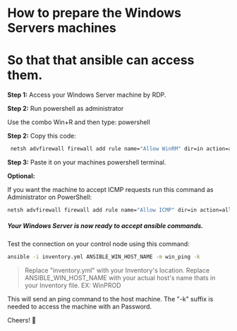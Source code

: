 # How to prepare the Windows Servers machines
# So that that ansible can access them.

</p>

**Step 1:** Access your Windows Server machine by RDP.
</p>
</p>

**Step 2:** Run powershell as administrator </p>
Use the combo Win+R and then type: powershell
</p>
</p>

**Step 2:** Copy this code: 

```bash
 netsh advfirewall firewall add rule name="Allow WinRM" dir=in action=allow protocol=TCP localport=5985
````

</p>

**Step 3:** Paste it on your machines powershell terminal.

</p>
</p>

**Optional:**  

If you want the machine to accept ICMP requests run this command as Administrator on PowerShell:

```Bash
netsh advfirewall firewall add rule name="Allow ICMP" dir=in action=allow protocol=ICMPv4
````


</p>
</p>
</p>
</p>


##### Your Windows Server is now ready to accept ansible commands.


Test the connection on your control node using this command:
```Bash
ansible -i inventory.yml ANSIBLE_WIN_HOST_NAME -m win_ping -k
````
> Replace "inventory.yml" with your Inventory's location.
> Replace ANSIBLE_WIN_HOST_NAME with your actual host's name thats in your Inventory file. EX: WinPROD

This will send an ping command to the host machine. The "-k" suffix is needed to access the machine with an Password.


Cheers! :raised_hands: